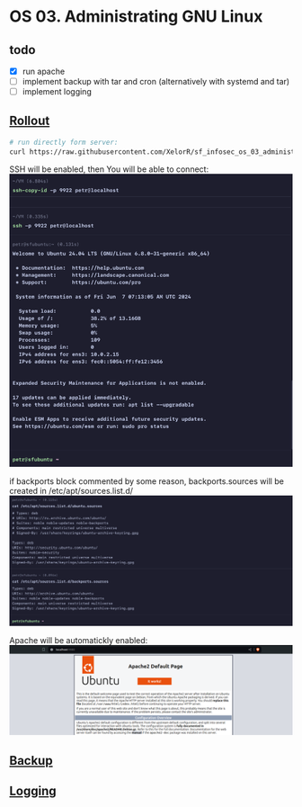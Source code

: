 # OS 03. Administrating GNU Linux

## todo

- [x] run apache
- [ ] implement backup with tar and cron (alternatively with systemd and tar)
- [ ] implement logging

## [Rollout](./rollout.sh)

```bash
# run directly form server:
curl https://raw.githubusercontent.com/XelorR/sf_infosec_os_03_administrating-linux/main/rollout.sh | bash -
```

SSH will be enabled, then You will be able to connect:
![ssh - login successful](./assets/ssh-login-successful.png)

if backports block commented by some reason, backports.sources will be created in /etc/apt/sources.list.d/
![sources add](./assets/sources-list.png)

Apache will be automatickly enabled:
![apache is running](./assets/apache-is-running.png)

## [Backup](./backup.sh)

## [Logging](./setup-logging.sh)
